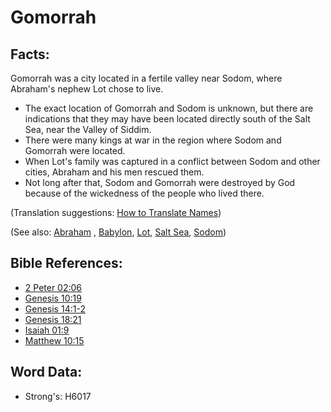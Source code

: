 # Gomorrah #

## Facts: ##

Gomorrah was a city located in a fertile valley near Sodom, where Abraham's nephew Lot chose to live.

* The exact location of Gomorrah and Sodom is unknown, but there are indications that they may have been located directly south of the Salt Sea, near the Valley of Siddim.
* There were many kings at war in the region where Sodom and Gomorrah were located.
* When Lot's family was captured in a conflict between Sodom and other cities, Abraham and his men rescued them.
* Not long after that, Sodom and Gomorrah were destroyed by God because of the wickedness of the people who lived there.

(Translation suggestions: [How to Translate Names](rc://en/ta/man/translate/translate-names))

(See also: [Abraham](../names/abraham.md) , [Babylon](../names/babylon.md), [Lot](../names/lot.md), [Salt Sea](../names/saltsea.md), [Sodom](../names/sodom.md))

## Bible References: ##

* [2 Peter 02:06](rc://en/tn/help/2pe/02/06)
* [Genesis 10:19](rc://en/tn/help/gen/10/19)
* [Genesis 14:1-2](rc://en/tn/help/gen/14/01)
* [Genesis 18:21](rc://en/tn/help/gen/18/21)
* [Isaiah 01:9](rc://en/tn/help/isa/01/9)
* [Matthew 10:15](rc://en/tn/help/mat/10/15)

## Word Data: ##

* Strong's: H6017
